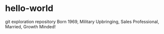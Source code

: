# hello-world

git exploration repository
Born 1969, Military Upbringing, Sales Professional, Married, Growth Minded!

